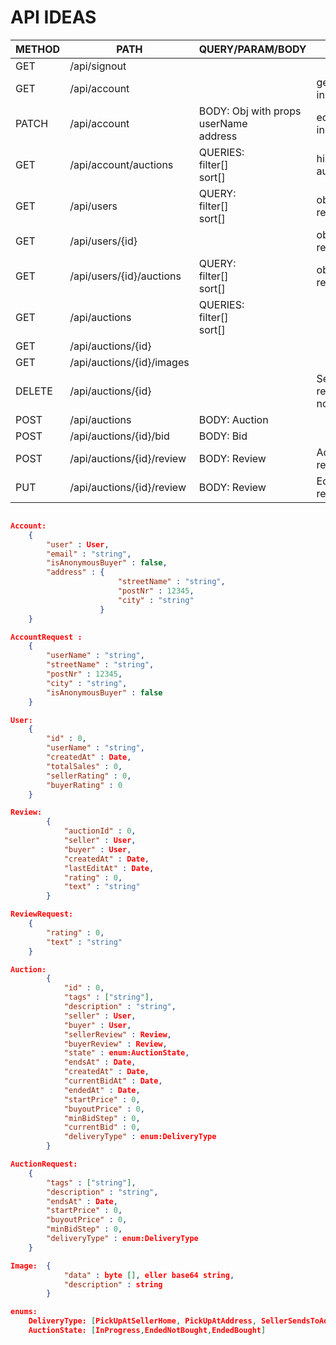 # API IDEAS

| METHOD | PATH                      | QUERY/PARAM/BODY                            | DESC                         | RESPONSE  |
| ------ | ------------------------- | ------------------------------------------- | ---------------------------- | --------- |
| GET    | /api/signout              |                                             |                              |           |
| GET    | /api/account              |                                             | get logged in account        | Account   |
| PATCH  | /api/account              | BODY: Obj with props<br>userName<br>address | edit logged in account       | Account   |
| GET    | /api/account/auctions     | QUERIES: <br> filter[] <br> sort[]          | history of auctions          | Auction[] |
| GET    | /api/users                | QUERY: <br> filter[] <br> sort[]            | obfuscated result            | User[]    |
| GET    | /api/users/{id}           |                                             | obfuscated result            | User      |
| GET    | /api/users/{id}/auctions  | QUERY: <br> filter[] <br> sort[]            | obfuscated result            | Auction[] |
| GET    | /api/auctions             | QUERIES: <br> filter[] <br> sort[]          |                              | Auction[] |
| GET    | /api/auctions/{id}        |                                             |                              | Auction   |
| GET    | /api/auctions/{id}/images |                                             |                              | Image []  |
| DELETE | /api/auctions/{id}        |                                             | Seller can remove if no bids | Auction   |
| POST   | /api/auctions             | BODY: Auction                               |                              | Auction   |
| POST   | /api/auctions/{id}/bid    | BODY: Bid                                   |                              | Auction   |
| POST   | /api/auctions/{id}/review | BODY: Review                                | Add review.                  | Auction   |
| PUT    | /api/auctions/{id}/review | BODY: Review                                | Edit review.                 | Auction   |

```json

Account:
    {
        "user" : User,
        "email" : "string",
        "isAnonymousBuyer" : false,
        "address" : {
                        "streetName" : "string",
                        "postNr" : 12345,
                        "city" : "string"
                    }
    }

AccountRequest :
    {
        "userName" : "string",
        "streetName" : "string",
        "postNr" : 12345,
        "city" : "string",
        "isAnonymousBuyer" : false
    }

User:
    {
        "id" : 0,
        "userName" : "string",
        "createdAt" : Date,
        "totalSales" : 0,
        "sellerRating" : 0,
        "buyerRating" : 0
    }

Review:
        {
            "auctionId" : 0,
            "seller" : User,
            "buyer" : User,
            "createdAt" : Date,
            "lastEditAt" : Date,
            "rating" : 0,
            "text" : "string"
        }

ReviewRequest:
    {
        "rating" : 0,
        "text" : "string"
    }

Auction:
        {
            "id" : 0,
            "tags" : ["string"],
            "description" : "string",
            "seller" : User,
            "buyer" : User,
            "sellerReview" : Review,
            "buyerReview" : Review,
            "state" : enum:AuctionState,
            "endsAt" : Date,
            "createdAt" : Date,
            "currentBidAt" : Date,
            "endedAt" : Date,
            "startPrice" : 0,
            "buyoutPrice" : 0,
            "minBidStep" : 0,
            "currentBid" : 0,
            "deliveryType" : enum:DeliveryType
        }

AuctionRequest:
    {
        "tags" : ["string"],
        "description" : "string",
        "endsAt" : Date,
        "startPrice" : 0,
        "buyoutPrice" : 0,
        "minBidStep" : 0,
        "deliveryType" : enum:DeliveryType
    }

Image:  {
            "data" : byte [], eller base64 string,
            "description" : string
        }

enums:
    DeliveryType: [PickUpAtSellerHome, PickUpAtAddress, SellerSendsToAddress],
    AuctionState: [InProgress,EndedNotBought,EndedBought]

```
